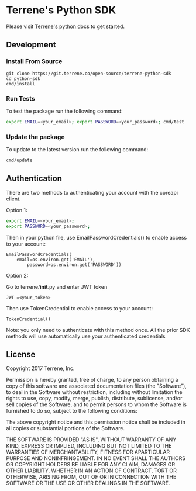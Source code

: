 # Terrene's Python SDK

Please visit [Terrene's python docs](https://docs.terrene.co/?python) 
to get started.


## Development

### Install From Source

```
git clone https://git.terrene.co/open-source/terrene-python-sdk
cd python-sdk
cmd/install
```

### Run Tests

To test the package run the following command:

```bash
export EMAIL=<your_email>; export PASSWORD=<your_password>; cmd/test
```


### Update the package

To update to the latest version run the following command:

```bash
cmd/update
```


## Authentication

There are two methods to authenticating your account with the coreapi client.

Option 1:

```bash
export EMAIL=<your_email>; 
export PASSWORD=<your_password>;
```

Then in your python file, use EmailPasswordCredentials() to enable access to your account:

```
EmailPasswordCredentials(
    email=os.environ.get('EMAIL'), 
        password=os.environ.get('PASSWORD'))
```


Option 2:

Go to terrene/__init__.py and enter JWT token

```
JWT =<your_token>
```

Then use TokenCredential to enable access to your account:

```
TokenCredential()
```

Note: you only need to authenticate with this method once. All the prior SDK methods will use automatically 
use your authenticated credentials

## License

Copyright 2017 Terrene, Inc.

Permission is hereby granted, free of charge, to any person
obtaining a copy of this software and associated documentation
files (the "Software"), to deal in the Software without restriction,
including without limitation the rights to use, copy, modify,
merge, publish, distribute, sublicense, and/or sell copies of
the Software, and to permit persons to whom the Software is
furnished to do so, subject to the following conditions:

The above copyright notice and this permission notice shall be
included in all copies or substantial portions of the Software.

THE SOFTWARE IS PROVIDED "AS IS", WITHOUT WARRANTY OF ANY KIND, EXPRESS OR IMPLIED,
INCLUDING BUT NOT LIMITED TO THE WARRANTIES OF MERCHANTABILITY, FITNESS FOR
APARTICULAR PURPOSE AND NONINFRINGEMENT. IN NO EVENT SHALL THE AUTHORS
OR COPYRIGHT HOLDERS BE LIABLE FOR ANY CLAIM, DAMAGES OR OTHER LIABILITY,
WHETHER IN AN ACTION OF CONTRACT, TORT OR OTHERWISE, ARISING FROM,
OUT OF OR IN CONNECTION WITH THE SOFTWARE OR THE USE OR OTHER DEALINGS IN THE SOFTWARE.
